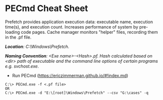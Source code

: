 # PECmd Cheat Sheet

Prefetch provides application execution data: executable name, execution time(s), and execution count. Increases performance of system by pre-loading code pages. Cache manager monitors "helper" files, recording them in the .pf file.

***Location**: C:\Windows\Prefetch.*

***Naming Convention**: \<Exe name>-\<Hash>.pf. Hash calculated based on \<dir> path of executable and the command line options of certain programs e.g. svchost.exe.*

- Run PECmd (https://ericzimmerman.github.io/#!index.md)

```
C:\> PECmd.exe -f <.pf file>
OR
C:\> PECmd.exe -d "E:\[root]\Windows\Prefetch" --csv "G:\cases" -q
```
